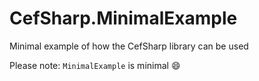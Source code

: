 CefSharp.MinimalExample
=======================

Minimal example of how the CefSharp library can be used


Please note: `MinimalExample` is minimal :smile:
